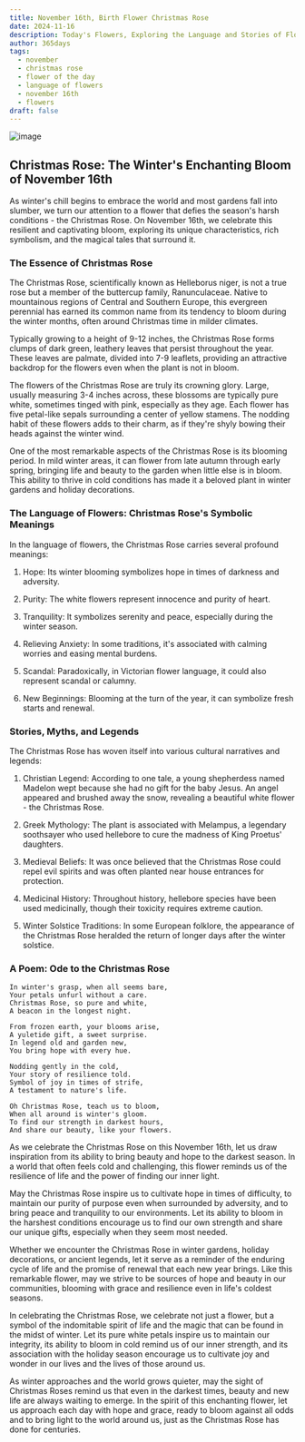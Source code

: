 ```yaml
---
title: November 16th, Birth Flower Christmas Rose
date: 2024-11-16
description: Today's Flowers, Exploring the Language and Stories of Flowers Christmas Rose
author: 365days
tags:
  - november
  - christmas rose
  - flower of the day
  - language of flowers
  - november 16th
  - flowers
draft: false
---
```


![image](https://cdn.pixabay.com/photo/2021/12/07/16/43/christmas-rose-6853652_1280.jpg#center)

## Christmas Rose: The Winter's Enchanting Bloom of November 16th

As winter's chill begins to embrace the world and most gardens fall into slumber, we turn our attention to a flower that defies the season's harsh conditions - the Christmas Rose. On November 16th, we celebrate this resilient and captivating bloom, exploring its unique characteristics, rich symbolism, and the magical tales that surround it.

### The Essence of Christmas Rose

The Christmas Rose, scientifically known as Helleborus niger, is not a true rose but a member of the buttercup family, Ranunculaceae. Native to mountainous regions of Central and Southern Europe, this evergreen perennial has earned its common name from its tendency to bloom during the winter months, often around Christmas time in milder climates.

Typically growing to a height of 9-12 inches, the Christmas Rose forms clumps of dark green, leathery leaves that persist throughout the year. These leaves are palmate, divided into 7-9 leaflets, providing an attractive backdrop for the flowers even when the plant is not in bloom.

The flowers of the Christmas Rose are truly its crowning glory. Large, usually measuring 3-4 inches across, these blossoms are typically pure white, sometimes tinged with pink, especially as they age. Each flower has five petal-like sepals surrounding a center of yellow stamens. The nodding habit of these flowers adds to their charm, as if they're shyly bowing their heads against the winter wind.

One of the most remarkable aspects of the Christmas Rose is its blooming period. In mild winter areas, it can flower from late autumn through early spring, bringing life and beauty to the garden when little else is in bloom. This ability to thrive in cold conditions has made it a beloved plant in winter gardens and holiday decorations.

### The Language of Flowers: Christmas Rose's Symbolic Meanings

In the language of flowers, the Christmas Rose carries several profound meanings:

1. Hope: Its winter blooming symbolizes hope in times of darkness and adversity.

2. Purity: The white flowers represent innocence and purity of heart.

3. Tranquility: It symbolizes serenity and peace, especially during the winter season.

4. Relieving Anxiety: In some traditions, it's associated with calming worries and easing mental burdens.

5. Scandal: Paradoxically, in Victorian flower language, it could also represent scandal or calumny.

6. New Beginnings: Blooming at the turn of the year, it can symbolize fresh starts and renewal.

### Stories, Myths, and Legends

The Christmas Rose has woven itself into various cultural narratives and legends:

1. Christian Legend: According to one tale, a young shepherdess named Madelon wept because she had no gift for the baby Jesus. An angel appeared and brushed away the snow, revealing a beautiful white flower - the Christmas Rose.

2. Greek Mythology: The plant is associated with Melampus, a legendary soothsayer who used hellebore to cure the madness of King Proetus' daughters.

3. Medieval Beliefs: It was once believed that the Christmas Rose could repel evil spirits and was often planted near house entrances for protection.

4. Medicinal History: Throughout history, hellebore species have been used medicinally, though their toxicity requires extreme caution.

5. Winter Solstice Traditions: In some European folklore, the appearance of the Christmas Rose heralded the return of longer days after the winter solstice.

### A Poem: Ode to the Christmas Rose

	In winter's grasp, when all seems bare,
	Your petals unfurl without a care.
	Christmas Rose, so pure and white,
	A beacon in the longest night.
	
	From frozen earth, your blooms arise,
	A yuletide gift, a sweet surprise.
	In legend old and garden new,
	You bring hope with every hue.
	
	Nodding gently in the cold,
	Your story of resilience told.
	Symbol of joy in times of strife,
	A testament to nature's life.
	
	Oh Christmas Rose, teach us to bloom,
	When all around is winter's gloom.
	To find our strength in darkest hours,
	And share our beauty, like your flowers.

As we celebrate the Christmas Rose on this November 16th, let us draw inspiration from its ability to bring beauty and hope to the darkest season. In a world that often feels cold and challenging, this flower reminds us of the resilience of life and the power of finding our inner light.

May the Christmas Rose inspire us to cultivate hope in times of difficulty, to maintain our purity of purpose even when surrounded by adversity, and to bring peace and tranquility to our environments. Let its ability to bloom in the harshest conditions encourage us to find our own strength and share our unique gifts, especially when they seem most needed.

Whether we encounter the Christmas Rose in winter gardens, holiday decorations, or ancient legends, let it serve as a reminder of the enduring cycle of life and the promise of renewal that each new year brings. Like this remarkable flower, may we strive to be sources of hope and beauty in our communities, blooming with grace and resilience even in life's coldest seasons.

In celebrating the Christmas Rose, we celebrate not just a flower, but a symbol of the indomitable spirit of life and the magic that can be found in the midst of winter. Let its pure white petals inspire us to maintain our integrity, its ability to bloom in cold remind us of our inner strength, and its association with the holiday season encourage us to cultivate joy and wonder in our lives and the lives of those around us.

As winter approaches and the world grows quieter, may the sight of Christmas Roses remind us that even in the darkest times, beauty and new life are always waiting to emerge. In the spirit of this enchanting flower, let us approach each day with hope and grace, ready to bloom against all odds and to bring light to the world around us, just as the Christmas Rose has done for centuries.